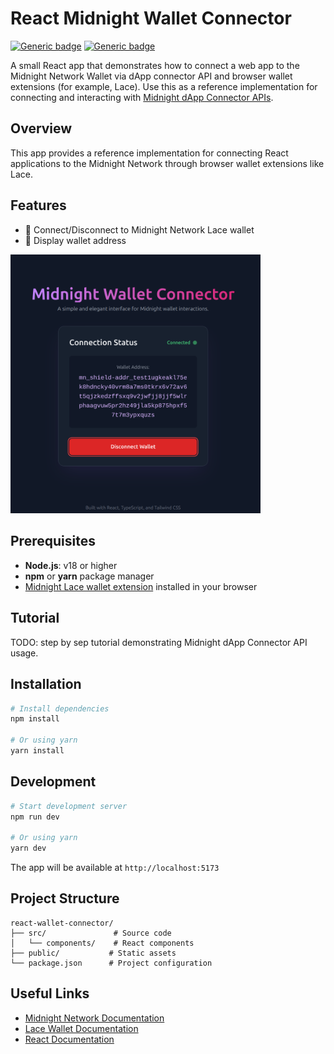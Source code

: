 # React Midnight Wallet Connector

[![Generic badge](https://img.shields.io/badge/React-18.x-blue.svg)](https://shields.io/)
[![Generic badge](https://img.shields.io/badge/TypeScript-5.x-3178C6.svg)](https://shields.io/)

A small React app that demonstrates how to connect a web app to the Midnight Network Wallet via dApp connector API and browser wallet extensions (for example, Lace). Use this as a reference implementation for connecting and interacting with [Midnight dApp Connector APIs](https://docs.midnight.network/develop/reference/midnight-api/dapp-connector).

## Overview

This app provides a reference implementation for connecting React applications to the Midnight Network through browser wallet extensions like Lace.

## Features

- 🔌 Connect/Disconnect to Midnight Network Lace wallet
- 👛 Display wallet address

<img src="public/screenshot.png" width = 400 />

## Prerequisites

- **Node.js**: v18 or higher
- **npm** or **yarn** package manager 
- [Midnight Lace wallet extension](https://chromewebstore.google.com/detail/lace-beta/hgeekaiplokcnmakghbdfbgnlfheichg) installed in your browser

## Tutorial

TODO: step by sep tutorial demonstrating Midnight dApp Connector API usage.


## Installation

```bash
# Install dependencies
npm install

# Or using yarn
yarn install
```

## Development

```bash
# Start development server
npm run dev

# Or using yarn
yarn dev
```

The app will be available at `http://localhost:5173`

## Project Structure

```
react-wallet-connector/
├── src/               # Source code
│   └── components/    # React components
├── public/           # Static assets
└── package.json      # Project configuration
```

## Useful Links

- [Midnight Network Documentation](https://docs.midnight.network)
- [Lace Wallet Documentation](https://docs.midnight.network/getting-started/installation#install-the-lace-midnight-preview-wallet)
- [React Documentation](https://react.dev)
